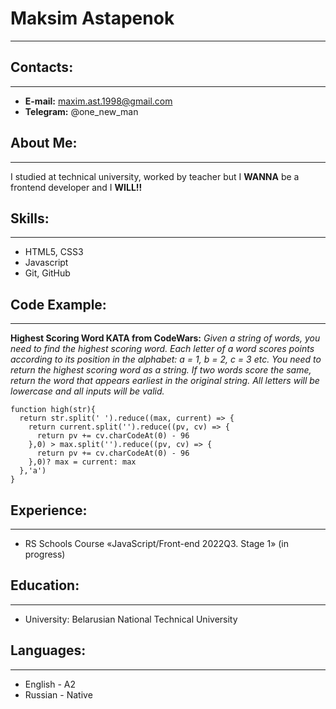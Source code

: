 # Maksim Astapenok
***************

## Contacts:
***************
* **E-mail:** maxim.ast.1998@gmail.com
* **Telegram:** @one_new_man

## About Me:
***************
I studied at technical university, worked by teacher but
I **WANNA** be a frontend developer and I **WILL!!**

## Skills:
***************
* HTML5, CSS3
* Javascript
* Git, GitHub

## Code Example:
***************
**Highest Scoring Word KATA from CodeWars:** _Given a string of words, you need to find the highest scoring word.
Each letter of a word scores points according to its position in the alphabet: a = 1, b = 2, c = 3 etc.
You need to return the highest scoring word as a string.
If two words score the same, return the word that appears earliest in the original string.
All letters will be lowercase and all inputs will be valid._
```
function high(str){
  return str.split(' ').reduce((max, current) => {
    return current.split('').reduce((pv, cv) => {
      return pv += cv.charCodeAt(0) - 96
    },0) > max.split('').reduce((pv, cv) => {
      return pv += cv.charCodeAt(0) - 96
    },0)? max = current: max
  },'a')
}
```

## Experience:
***************
* RS Schools Course «JavaScript/Front-end 2022Q3. Stage 1» (in progress)

## Education:
***************
* University: Belarusian National Technical University

## Languages:
***************
* English - A2
* Russian - Native
